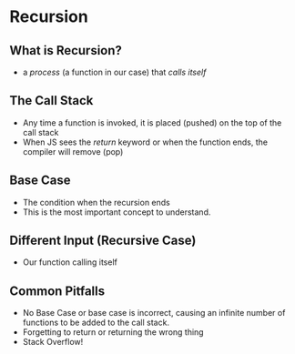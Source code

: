 # Recursion

## What is Recursion?
- a *process* (a function in our case) that *calls itself*

## The Call Stack
- Any time a function is invoked, it is placed (pushed) on the top of the call stack
- When JS sees the *return* keyword or when the function ends, the compiler will remove (pop)

## Base Case
- The condition when the recursion ends
- This is the most important concept to understand.

## Different Input (Recursive Case)
- Our function calling itself

## Common Pitfalls
- No Base Case or base case is incorrect, causing an infinite number of functions to be added to the call stack.
- Forgetting to return or returning the wrong thing
- Stack Overflow!

